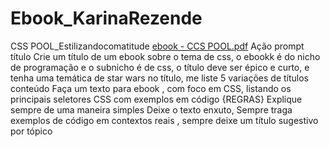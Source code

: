 # Ebook_KarinaRezende
CSS POOL_Estilizandocomatitude
[ebook - CCS POOL.pdf](https://github.com/KarinaRezende/Ebook_KarinaRezende/files/15505077/ebook.-.CCS.POOL.pdf)
Ação	prompt
título	Crie um título de um ebook sobre o tema de css, o ebookk é do nicho de programação e o subnicho é de css, o título deve ser épico e curto, e tenha uma temática de star wars no título, me liste 5 variações de títulos
conteúdo	Faça um texto para ebook , com foco em CSS, listando os principais seletores CSS com exemplos em código {REGRAS} Explique sempre de uma maneira simples Deixe o texto enxuto, Sempre traga exemplos de código em contextos reais , sempre deixe um título sugestivo por tópico

